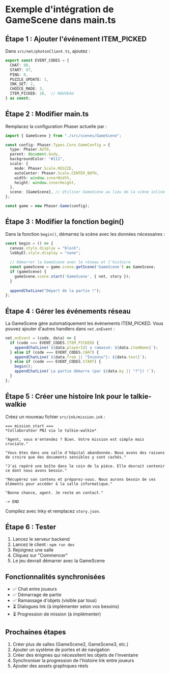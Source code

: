 # Exemple d'intégration de GameScene dans main.ts

## Étape 1 : Ajouter l'événement ITEM_PICKED

Dans `src/net/photonClient.ts`, ajoutez :

```typescript
export const EVENT_CODES = {
  CHAT: 98,
  START: 97,
  PING: 0,
  PUZZLE_UPDATE: 1,
  INK_SET: 2,
  CHOICE_MADE: 3,
  ITEM_PICKED: 10,  // NOUVEAU
} as const;
```

## Étape 2 : Modifier main.ts

Remplacez la configuration Phaser actuelle par :

```typescript
import { GameScene } from "./src/scenes/GameScene";

const config: Phaser.Types.Core.GameConfig = {
  type: Phaser.AUTO,
  parent: document.body,
  backgroundColor: "#111",
  scale: {
    mode: Phaser.Scale.RESIZE,
    autoCenter: Phaser.Scale.CENTER_BOTH,
    width: window.innerWidth,
    height: window.innerHeight,
  },
  scene: [GameScene], // Utiliser GameScene au lieu de la scène inline
};

const game = new Phaser.Game(config);
```

## Étape 3 : Modifier la fonction begin()

Dans la fonction `begin()`, démarrez la scène avec les données nécessaires :

```typescript
const begin = () => {
  canvas.style.display = "block";
  lobbyEl.style.display = "none";
  
  // Démarrer la GameScene avec le réseau et l'histoire
  const gameScene = game.scene.getScene('GameScene') as GameScene;
  if (gameScene) {
    gameScene.scene.start('GameScene', { net, story });
  }
  
  appendChatLine("Départ de la partie !");
};
```

## Étape 4 : Gérer les événements réseau

La GameScene gère automatiquement les événements ITEM_PICKED. Vous pouvez ajouter d'autres handlers dans `net.onEvent` :

```typescript
net.onEvent = (code, data) => {
  if (code === EVENT_CODES.ITEM_PICKED) {
    appendChatLine(`${data.playerId} a ramassé: ${data.itemName}`);
  } else if (code === EVENT_CODES.CHAT) {
    appendChatLine(`${data.from || "Inconnu"}: ${data.text}`);
  } else if (code === EVENT_CODES.START) {
    begin();
    appendChatLine(`La partie démarre (par ${data.by || "?"}) !`);
  }
};
```

## Étape 5 : Créer une histoire Ink pour le talkie-walkie

Créez un nouveau fichier `src/ink/mission.ink` :

```ink
=== mission_start ===
*Collaborateur PNJ via le talkie-walkie*

"Agent, vous m'entendez ? Bien. Votre mission est simple mais cruciale."

"Vous êtes dans une salle d'hôpital abandonnée. Nous avons des raisons de croire que des documents sensibles y sont cachés."

"J'ai repéré une boîte dans le coin de la pièce. Elle devrait contenir ce dont nous avons besoin."

"Récupérez son contenu et préparez-vous. Nous aurons besoin de ces éléments pour accéder à la salle informatique."

"Bonne chance, agent. Je reste en contact."

-> END
```

Compilez avec Inky et remplacez `story.json`.

## Étape 6 : Tester

1. Lancez le serveur backend
2. Lancez le client : `npm run dev`
3. Rejoignez une salle
4. Cliquez sur "Commencer"
5. Le jeu devrait démarrer avec la GameScene

## Fonctionnalités synchronisées

- ✅ Chat entre joueurs
- ✅ Démarrage de partie
- ✅ Ramassage d'objets (visible par tous)
- ⏳ Dialogues Ink (à implémenter selon vos besoins)
- ⏳ Progression de mission (à implémenter)

## Prochaines étapes

1. Créer plus de salles (GameScene2, GameScene3, etc.)
2. Ajouter un système de portes et de navigation
3. Créer des énigmes qui nécessitent les objets de l'inventaire
4. Synchroniser la progression de l'histoire Ink entre joueurs
5. Ajouter des assets graphiques réels